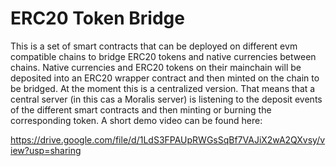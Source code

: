 # ERC20 Token Bridge

This is a set of smart contracts that can be deployed on different evm compatible chains to bridge ERC20 tokens and native currencies between chains. Native currencies and ERC20 tokens on their mainchain will be deposited into an ERC20 wrapper contract and then minted on the chain to be bridged.
At the moment this is a centralized version. That means that a central server (in this cas a Moralis server) is listening to the deposit events of the different smart contracts and then minting or burning the corresponding token. A short demo video can be found here:

https://drive.google.com/file/d/1LdS3FPAUpRWGsSqBf7VAJiX2wA2QXvsy/view?usp=sharing